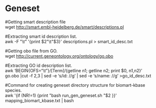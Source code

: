 # Geneset

#Getting smart description file </br>
wget http://smart.embl-heidelberg.de/smart/descriptions.pl

#Extracting smart id description list. </br>
awk -F "\t" '{print $2"\t"$3}' descriptions.pl > smart_id_desc.txt

#Getting obo file from GO. </br>
wget http://current.geneontology.org/ontology/go.obo

#Extracting GO id description list. </br>
awk ‘BEGIN{OFS=“\t”}/\[Term\]/{getline n1; getline n2; print $0, n1,n2}’ go.obo |cut -f 2,3 | sed -e ‘s/id: //g’ | sed -e ‘s/name: //g’ >go_id_desc.txt

#Command for creating geneset directory structure for biomart-kbase species. <br>
awk '{if (NR!=1) {print "bash run_gen_geneset.sh "$2 }}' mapping_biomart_kbase.txt | bash

